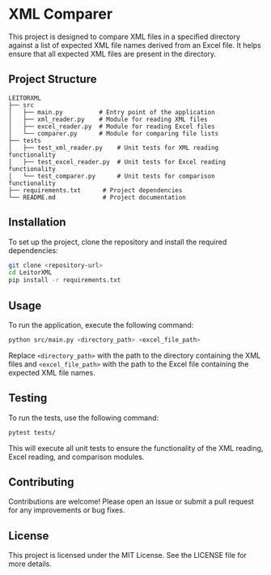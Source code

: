 # XML Comparer

This project is designed to compare XML files in a specified directory against a list of expected XML file names derived from an Excel file. It helps ensure that all expected XML files are present in the directory.

## Project Structure

```
LEITORXML
├── src
│   ├── main.py          # Entry point of the application
│   ├── xml_reader.py    # Module for reading XML files
│   ├── excel_reader.py  # Module for reading Excel files
│   └── comparer.py      # Module for comparing file lists
├── tests
│   ├── test_xml_reader.py    # Unit tests for XML reading functionality
│   ├── test_excel_reader.py  # Unit tests for Excel reading functionality
│   └── test_comparer.py      # Unit tests for comparison functionality
├── requirements.txt      # Project dependencies
└── README.md             # Project documentation
```

## Installation

To set up the project, clone the repository and install the required dependencies:

```bash
git clone <repository-url>
cd LeitorXML
pip install -r requirements.txt
```

## Usage

To run the application, execute the following command:

```bash
python src/main.py <directory_path> <excel_file_path>
```

Replace `<directory_path>` with the path to the directory containing the XML files and `<excel_file_path>` with the path to the Excel file containing the expected XML file names.

## Testing

To run the tests, use the following command:

```bash
pytest tests/
```

This will execute all unit tests to ensure the functionality of the XML reading, Excel reading, and comparison modules.

## Contributing

Contributions are welcome! Please open an issue or submit a pull request for any improvements or bug fixes.

## License

This project is licensed under the MIT License. See the LICENSE file for more details.